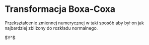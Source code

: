 # Transformacja Boxa-Coxa

Przekształcenie zmiennej numerycznej w taki sposób aby był on jak najbardziej zbliżony do rozkładu normalnego.

$Y^$